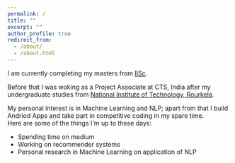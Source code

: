 ```yaml
---
permalink: /
title: ""
excerpt: ""
author_profile: true
redirect_from: 
  - /about/
  - /about.html
---
```


I am currently completing my masters from [IISc](https://iisc.ac.in/).  

Before that I was woking as a Project Associate at CTS, India after my undergraduate studies from [National Institute of Technology, Rourkela](http://nitrkl.ac.in/). 

My personal interest is in Machine Learning and NLP; apart from that I build Andriod Apps and take part in competitive coding in my spare time.  
Here are some of the things I'm up to these days:
* Spending time on medium
* Working on recommender systems
* Personal research in Machine Learning on application of NLP
